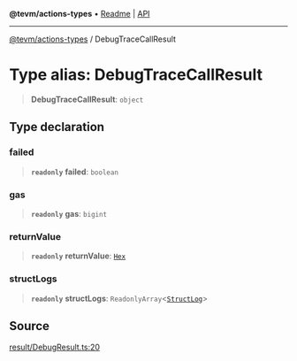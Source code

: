 **@tevm/actions-types** • [Readme](../README.md) \| [API](../globals.md)

***

[@tevm/actions-types](../README.md) / DebugTraceCallResult

# Type alias: DebugTraceCallResult

> **DebugTraceCallResult**: `object`

## Type declaration

### failed

> **`readonly`** **failed**: `boolean`

### gas

> **`readonly`** **gas**: `bigint`

### returnValue

> **`readonly`** **returnValue**: [`Hex`](Hex.md)

### structLogs

> **`readonly`** **structLogs**: `ReadonlyArray`\<[`StructLog`](StructLog.md)\>

## Source

[result/DebugResult.ts:20](https://github.com/evmts/tevm-monorepo/blob/main/packages/actions-types/src/result/DebugResult.ts#L20)
